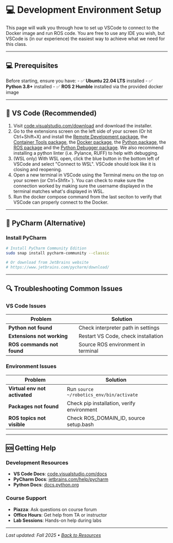 # 💻 Development Environment Setup
This page will walk you through how to set up VSCode to connect to the Docker image and run ROS code. You are free to use any IDE you wish, but VSCode is (in our experience) the easiest way to achieve what we need for this class.

---

## 💻 **Prerequisites**

Before starting, ensure you have:
    - ✅ **Ubuntu 22.04 LTS** installed
    - ✅ **Python 3.8+** installed
    - ✅ **ROS 2 Humble** installed via the provided docker image

---

## 🚀 **VS Code (Recommended)**
1. Visit [code.visualstudio.com/download](https://code.visualstudio.com/download) and download the installer.
2. Go to the extensions screen on the left side of your screen (Or hit Ctrl+Shift+X) and install the [Remote Development package](https://marketplace.visualstudio.com/items?itemName=ms-vscode-remote.vscode-remote-extensionpack), the [Container Tools package](https://marketplace.visualstudio.com/items?itemName=ms-azuretools.vscode-containers), the [Docker package](https://marketplace.visualstudio.com/items?itemName=ms-azuretools.vscode-docker), the [Python package](https://marketplace.visualstudio.com/items?itemName=ms-python.python), the [ROS package](https://marketplace.visualstudio.com/items?itemName=Ranch-Hand-Robotics.rde-ros-2) and the [Python Debugger package](https://marketplace.visualstudio.com/items?itemName=ms-python.debugpy). We also recommend installing a python linter (i.e. Pylance, RUFF) to help with debugging.
3. (WSL only) With WSL open, click the blue button in the bottom left of VSCode and select "Connect to WSL". VSCode should look like it is closing and reopening.
4. Open a new terminal in VSCode using the Terminal menu on the top on your screen (or Ctrl+Shfit+`). You can check to make sure the connection worked by making sure the username displayed in the terminal matches what's displayed in WSL.
5. Run the docker compose command from the last seciton to verify that VSCode can properly connect to the Docker.

---

## 🐍 **PyCharm (Alternative)**

### **Install PyCharm**
```bash
# Install PyCharm Community Edition
sudo snap install pycharm-community --classic

# Or download from JetBrains website
# https://www.jetbrains.com/pycharm/download/
```

---

## 🔍 **Troubleshooting Common Issues**

### **VS Code Issues**
| **Problem** | **Solution** |
|-------------|--------------|
| **Python not found** | Check interpreter path in settings |
| **Extensions not working** | Restart VS Code, check installation |
| **ROS commands not found** | Source ROS environment in terminal |

### **Environment Issues**
| **Problem** | **Solution** |
|-------------|--------------|
| **Virtual env not activated** | Run `source ~/robotics_env/bin/activate` |
| **Packages not found** | Check pip installation, verify environment |
| **ROS topics not visible** | Check ROS_DOMAIN_ID, source setup.bash |

---

## 🆘 **Getting Help**

### **Development Resources**
- **VS Code Docs**: [code.visualstudio.com/docs](https://code.visualstudio.com/docs)
- **PyCharm Docs**: [jetbrains.com/help/pycharm](https://www.jetbrains.com/help/pycharm/)
- **Python Docs**: [docs.python.org](https://docs.python.org/)

### **Course Support**
- **Piazza**: Ask questions on course forum
- **Office Hours**: Get help from TA or instructor
- **Lab Sessions**: Hands-on help during labs

---

*Last updated: Fall 2025 • [Back to Resources](resources.md)*
